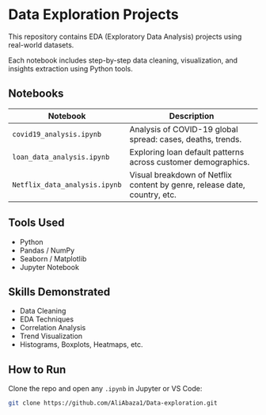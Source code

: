 # Data Exploration Projects

This repository contains EDA (Exploratory Data Analysis) projects using real-world datasets.

Each notebook includes step-by-step data cleaning, visualization, and insights extraction using Python tools.

## Notebooks

| Notebook | Description |
|----------|-------------|
| `covid19_analysis.ipynb` | Analysis of COVID-19 global spread: cases, deaths, trends. |
| `loan_data_analysis.ipynb` | Exploring loan default patterns across customer demographics. |
| `Netflix_data_analysis.ipynb` | Visual breakdown of Netflix content by genre, release date, country, etc. |

## Tools Used

- Python
- Pandas / NumPy
- Seaborn / Matplotlib
- Jupyter Notebook

## Skills Demonstrated

- Data Cleaning
- EDA Techniques
- Correlation Analysis
- Trend Visualization
- Histograms, Boxplots, Heatmaps, etc.

## How to Run

Clone the repo and open any `.ipynb` in Jupyter or VS Code:

```bash
git clone https://github.com/AliAbaza1/Data-exploration.git
